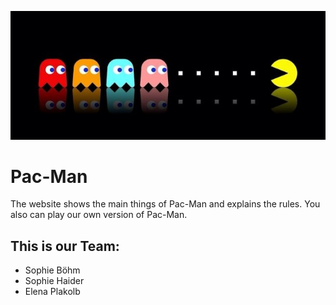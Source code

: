 ![A Pac-Man](pacMan2.jpg)

# Pac-Man
The website shows the main things of Pac-Man and explains the rules. 
You also can play our own version of Pac-Man. 
## This is our Team:
* Sophie Böhm
* Sophie Haider
* Elena Plakolb